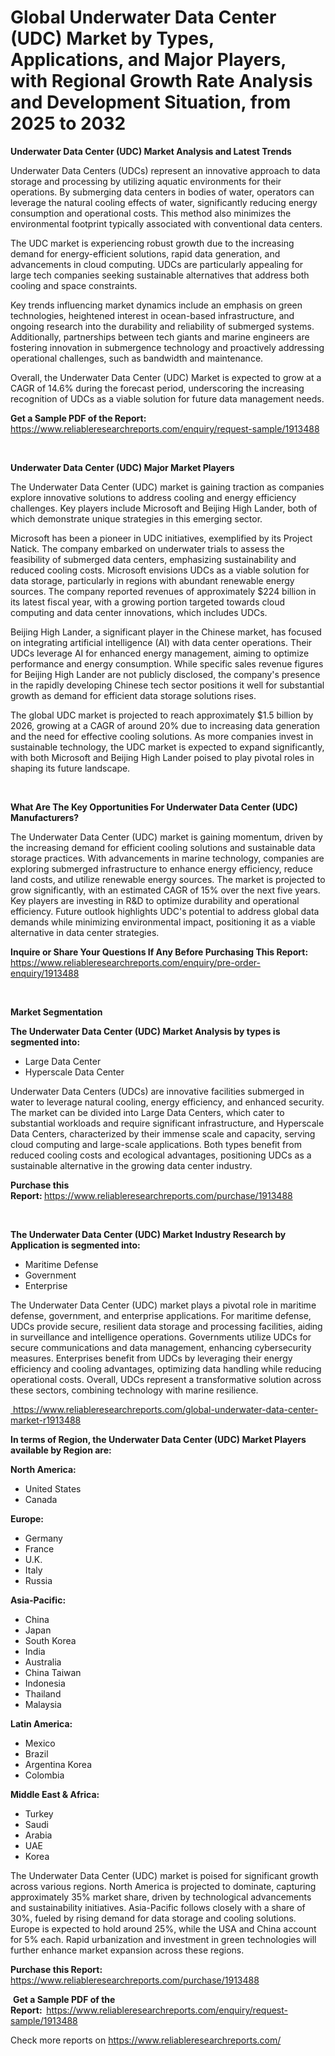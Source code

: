 <p><h1>Global Underwater Data Center (UDC) Market by Types, Applications, and Major Players, with Regional Growth Rate Analysis and Development Situation, from 2025 to 2032</h1></p><p><strong>Underwater Data Center (UDC) Market Analysis and Latest Trends</strong></p>
<p><p>Underwater Data Centers (UDCs) represent an innovative approach to data storage and processing by utilizing aquatic environments for their operations. By submerging data centers in bodies of water, operators can leverage the natural cooling effects of water, significantly reducing energy consumption and operational costs. This method also minimizes the environmental footprint typically associated with conventional data centers.</p><p>The UDC market is experiencing robust growth due to the increasing demand for energy-efficient solutions, rapid data generation, and advancements in cloud computing. UDCs are particularly appealing for large tech companies seeking sustainable alternatives that address both cooling and space constraints.</p><p>Key trends influencing market dynamics include an emphasis on green technologies, heightened interest in ocean-based infrastructure, and ongoing research into the durability and reliability of submerged systems. Additionally, partnerships between tech giants and marine engineers are fostering innovation in submergence technology and proactively addressing operational challenges, such as bandwidth and maintenance.</p><p>Overall, the Underwater Data Center (UDC) Market is expected to grow at a CAGR of 14.6% during the forecast period, underscoring the increasing recognition of UDCs as a viable solution for future data management needs.</p></p>
<p><strong>Get a Sample PDF of the Report:&nbsp;</strong> <a href="https://www.reliableresearchreports.com/enquiry/request-sample/1913488?utm_campaign=2480&utm_medium=2&utm_source=Github&utm_content=ia&utm_term=15022025&utm_id=underwater-data-center-udc">https://www.reliableresearchreports.com/enquiry/request-sample/1913488</a></p>
<p>&nbsp;</p>
<p><strong>Underwater Data Center (UDC) Major Market Players</strong></p>
<p><p>The Underwater Data Center (UDC) market is gaining traction as companies explore innovative solutions to address cooling and energy efficiency challenges. Key players include Microsoft and Beijing High Lander, both of which demonstrate unique strategies in this emerging sector.</p><p>Microsoft has been a pioneer in UDC initiatives, exemplified by its Project Natick. The company embarked on underwater trials to assess the feasibility of submerged data centers, emphasizing sustainability and reduced cooling costs. Microsoft envisions UDCs as a viable solution for data storage, particularly in regions with abundant renewable energy sources. The company reported revenues of approximately $224 billion in its latest fiscal year, with a growing portion targeted towards cloud computing and data center innovations, which includes UDCs.</p><p>Beijing High Lander, a significant player in the Chinese market, has focused on integrating artificial intelligence (AI) with data center operations. Their UDCs leverage AI for enhanced energy management, aiming to optimize performance and energy consumption. While specific sales revenue figures for Beijing High Lander are not publicly disclosed, the company's presence in the rapidly developing Chinese tech sector positions it well for substantial growth as demand for efficient data storage solutions rises.</p><p>The global UDC market is projected to reach approximately $1.5 billion by 2026, growing at a CAGR of around 20% due to increasing data generation and the need for effective cooling solutions. As more companies invest in sustainable technology, the UDC market is expected to expand significantly, with both Microsoft and Beijing High Lander poised to play pivotal roles in shaping its future landscape.</p></p>
<p>&nbsp;</p>
<p><strong>What Are The Key Opportunities For Underwater Data Center (UDC) Manufacturers?</strong></p>
<p><p>The Underwater Data Center (UDC) market is gaining momentum, driven by the increasing demand for efficient cooling solutions and sustainable data storage practices. With advancements in marine technology, companies are exploring submerged infrastructure to enhance energy efficiency, reduce land costs, and utilize renewable energy sources. The market is projected to grow significantly, with an estimated CAGR of 15% over the next five years. Key players are investing in R&D to optimize durability and operational efficiency. Future outlook highlights UDC's potential to address global data demands while minimizing environmental impact, positioning it as a viable alternative in data center strategies.</p></p>
<p><strong>Inquire or Share Your Questions If Any Before Purchasing This Report:</strong> <a href="https://www.reliableresearchreports.com/enquiry/pre-order-enquiry/1913488?utm_campaign=2480&utm_medium=2&utm_source=Github&utm_content=ia&utm_term=15022025&utm_id=underwater-data-center-udc">https://www.reliableresearchreports.com/enquiry/pre-order-enquiry/1913488</a></p>
<p>&nbsp;</p>
<p><strong>Market Segmentation</strong></p>
<p><strong>The Underwater Data Center (UDC) Market Analysis by types is segmented into:</strong></p>
<p><ul><li>Large Data Center</li><li>Hyperscale Data Center</li></ul></p>
<p><p>Underwater Data Centers (UDCs) are innovative facilities submerged in water to leverage natural cooling, energy efficiency, and enhanced security. The market can be divided into Large Data Centers, which cater to substantial workloads and require significant infrastructure, and Hyperscale Data Centers, characterized by their immense scale and capacity, serving cloud computing and large-scale applications. Both types benefit from reduced cooling costs and ecological advantages, positioning UDCs as a sustainable alternative in the growing data center industry.</p></p>
<p><strong>Purchase this Report:&nbsp;</strong><a href="https://www.reliableresearchreports.com/purchase/1913488?utm_campaign=2480&utm_medium=2&utm_source=Github&utm_content=ia&utm_term=15022025&utm_id=underwater-data-center-udc">https://www.reliableresearchreports.com/purchase/1913488</a></p>
<p>&nbsp;</p>
<p><strong>The Underwater Data Center (UDC) Market Industry Research by Application is segmented into:</strong></p>
<p><ul><li>Maritime Defense</li><li>Government</li><li>Enterprise</li></ul></p>
<p><p>The Underwater Data Center (UDC) market plays a pivotal role in maritime defense, government, and enterprise applications. For maritime defense, UDCs provide secure, resilient data storage and processing facilities, aiding in surveillance and intelligence operations. Governments utilize UDCs for secure communications and data management, enhancing cybersecurity measures. Enterprises benefit from UDCs by leveraging their energy efficiency and cooling advantages, optimizing data handling while reducing operational costs. Overall, UDCs represent a transformative solution across these sectors, combining technology with marine resilience.</p></p>
<p><a href="https://www.reliableresearchreports.com/global-underwater-data-center-market-r1913488?utm_campaign=2480&utm_medium=2&utm_source=Github&utm_content=ia&utm_term=15022025&utm_id=underwater-data-center-udc">&nbsp;https://www.reliableresearchreports.com/global-underwater-data-center-market-r1913488</a></p>
<p><strong>In terms of Region, the Underwater Data Center (UDC) Market Players available by Region are:</strong></p>
<p>
    <p> <strong> North America: </strong>
        <ul>
            <li>United States</li>
            <li>Canada</li>
        </ul>
        </p> 
    <p> <strong> Europe: </strong>
        <ul>
            <li>Germany</li>
            <li>France</li>
            <li>U.K.</li>
            <li>Italy</li>
            <li>Russia</li>
        </ul>
        </p> 
    <p> <strong> Asia-Pacific: </strong>
        <ul>
            <li>China</li>
            <li>Japan</li>
            <li>South Korea</li>
            <li>India</li>
            <li>Australia</li>
            <li>China Taiwan</li>
            <li>Indonesia</li>
            <li>Thailand</li>
            <li>Malaysia</li>
        </ul>
        </p> 
    <p> <strong> Latin America: </strong>
        <ul>
            <li>Mexico</li>
            <li>Brazil</li>
            <li>Argentina Korea</li>
            <li>Colombia</li>
        </ul>
        </p> 
    <p> <strong> Middle East & Africa: </strong>
        <ul>
            <li>Turkey</li>
            <li>Saudi</li>
            <li>Arabia</li>
            <li>UAE</li>
            <li>Korea</li>
        </ul>
    </p>
    </p>
<p><p>The Underwater Data Center (UDC) market is poised for significant growth across various regions. North America is projected to dominate, capturing approximately 35% market share, driven by technological advancements and sustainability initiatives. Asia-Pacific follows closely with a share of 30%, fueled by rising demand for data storage and cooling solutions. Europe is expected to hold around 25%, while the USA and China account for 5% each. Rapid urbanization and investment in green technologies will further enhance market expansion across these regions.</p></p>
<p><strong>Purchase this Report: </strong><a href="https://www.reliableresearchreports.com/purchase/1913488?utm_campaign=2480&utm_medium=2&utm_source=Github&utm_content=ia&utm_term=15022025&utm_id=underwater-data-center-udc">https://www.reliableresearchreports.com/purchase/1913488</a></p>
<p>&nbsp;<strong>Get a Sample PDF of the Report:&nbsp;&nbsp;</strong><a href="https://www.reliableresearchreports.com/enquiry/request-sample/1913488?utm_campaign=2480&utm_medium=2&utm_source=Github&utm_content=ia&utm_term=15022025&utm_id=underwater-data-center-udc">https://www.reliableresearchreports.com/enquiry/request-sample/1913488</a></p>
<p><strong></strong></p>
<p>Check more reports on <a href="https://www.reliableresearchreports.com/?utm_campaign=2480&utm_medium=2&utm_source=Github&utm_content=ia&utm_term=15022025&utm_id=underwater-data-center-udc">https://www.reliableresearchreports.com/</a></p>